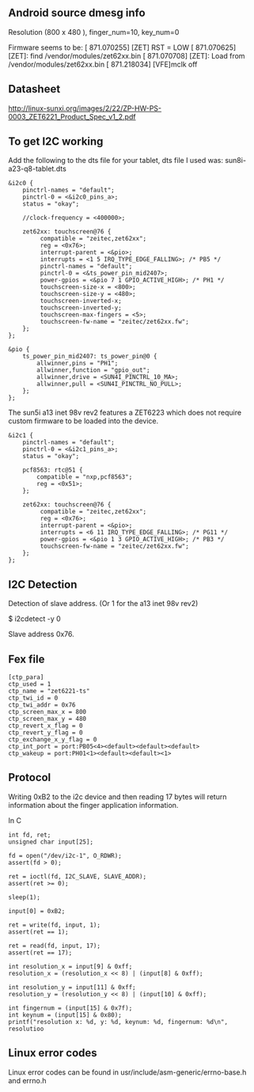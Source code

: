 Android source dmesg info
--------------------------

Resolution (800 x 480 ), finger_num=10, key_num=0

Firmware seems to be:
[  871.070255] [ZET] RST = LOW
[  871.070625] [ZET]: find /vendor/modules/zet62xx.bin
[  871.070708] [ZET]: Load from /vendor/modules/zet62xx.bin
[  871.218034] [VFE]mclk off


Datasheet
---------

http://linux-sunxi.org/images/2/22/ZP-HW-PS-0003_ZET6221_Product_Spec_v1_2.pdf

To get I2C working
------------------

Add the following to the dts file for your tablet, dts file I used was:
sun8i-a23-q8-tablet.dts

```
&i2c0 {
	pinctrl-names = "default";
	pinctrl-0 = <&i2c0_pins_a>;
	status = "okay";

	//clock-frequency = <400000>;

	zet62xx: touchscreen@76 {
		 compatible = "zeitec,zet62xx";
		 reg = <0x76>;
		 interrupt-parent = <&pio>;
		 interrupts = <1 5 IRQ_TYPE_EDGE_FALLING>; /* PB5 */
		 pinctrl-names = "default";
		 pinctrl-0 = <&ts_power_pin_mid2407>;
		 power-gpios = <&pio 7 1 GPIO_ACTIVE_HIGH>; /* PH1 */
		 touchscreen-size-x = <800>;
		 touchscreen-size-y = <480>;
		 touchscreen-inverted-x;
		 touchscreen-inverted-y;
		 touchscreen-max-fingers = <5>;
		 touchscreen-fw-name = "zeitec/zet62xx.fw";
	};
};

&pio {
	ts_power_pin_mid2407: ts_power_pin@0 {
		allwinner,pins = "PH1";
		allwinner,function = "gpio_out";
		allwinner,drive = <SUN4I_PINCTRL_10_MA>;
		allwinner,pull = <SUN4I_PINCTRL_NO_PULL>;
	};
};
```

The sun5i a13 inet 98v rev2 features a ZET6223 which does not require custom
firmware to be loaded into the device.

```
&i2c1 {
	pinctrl-names = "default";
	pinctrl-0 = <&i2c1_pins_a>;
	status = "okay";

	pcf8563: rtc@51 {
		compatible = "nxp,pcf8563";
		reg = <0x51>;
	};

	zet62xx: touchscreen@76 {
		 compatible = "zeitec,zet62xx";
		 reg = <0x76>;
		 interrupt-parent = <&pio>;
		 interrupts = <6 11 IRQ_TYPE_EDGE_FALLING>; /* PG11 */
		 power-gpios = <&pio 1 3 GPIO_ACTIVE_HIGH>; /* PB3 */
		 touchscreen-fw-name = "zeitec/zet62xx.fw";
	};
};
```

I2C Detection
-------------

Detection of slave address. (Or 1 for the a13 inet 98v rev2)

$ i2cdetect -y 0 

Slave address 0x76.

Fex file
---------

```
[ctp_para]
ctp_used = 1
ctp_name = "zet6221-ts"
ctp_twi_id = 0
ctp_twi_addr = 0x76
ctp_screen_max_x = 800
ctp_screen_max_y = 480
ctp_revert_x_flag = 0
ctp_revert_y_flag = 0
ctp_exchange_x_y_flag = 0
ctp_int_port = port:PB05<4><default><default><default>
ctp_wakeup = port:PH01<1><default><default><1>
```

Protocol
--------

Writing 0xB2 to the i2c device and then reading 17 bytes will return information
about the finger application information.

In C

```
int fd, ret;
unsigned char input[25];

fd = open("/dev/i2c-1", O_RDWR);
assert(fd > 0);

ret = ioctl(fd, I2C_SLAVE, SLAVE_ADDR);
assert(ret >= 0);

sleep(1);

input[0] = 0xB2;

ret = write(fd, input, 1);
assert(ret == 1);

ret = read(fd, input, 17);
assert(ret == 17);

int resolution_x = input[9] & 0xff;
resolution_x = (resolution_x << 8) | (input[8] & 0xff);

int resolution_y = input[11] & 0xff;
resolution_y = (resolution_y << 8) | (input[10] & 0xff);

int fingernum = (input[15] & 0x7f);
int keynum = (input[15] & 0x80);
printf("resolution x: %d, y: %d, keynum: %d, fingernum: %d\n", resolutioo

```

Linux error codes
-----------------

Linux error codes can be found in usr/include/asm-generic/errno-base.h and errno.h
